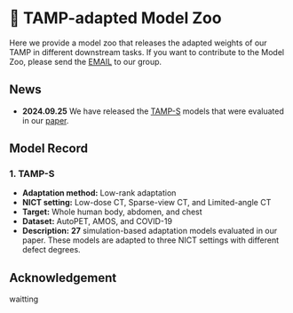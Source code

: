 # :monkey: TAMP-adapted Model Zoo

Here we provide a model zoo that releases the adapted weights of our TAMP in different downstream tasks. If you want to contribute to the Model Zoo, please send the [EMAIL](mailto:ythe1995@163.com) to our group.

## News
- **2024.09.25** We have released the [TAMP-S](https://seunic-my.sharepoint.cn/:f:/g/personal/220232198_seu_edu_cn/EqZML5JjkP9FtqUbhmytor0B0d99OmORaKeoqBySK2oDaQ?e=nEfALO) models that were evaluated in our [paper](*******).

## Model Record
### 1. TAMP-S
- **Adaptation method:** Low-rank adaptation
- **NICT setting:** Low-dose CT, Sparse-view CT, and Limited-angle CT
- **Target:** Whole human body, abdomen, and chest
- **Dataset:** AutoPET, AMOS, and COVID-19
- **Description:** **27** simulation-based adaptation models evaluated in our paper. These models are adapted to three NICT settings with different defect degrees.

## Acknowledgement
waitting
